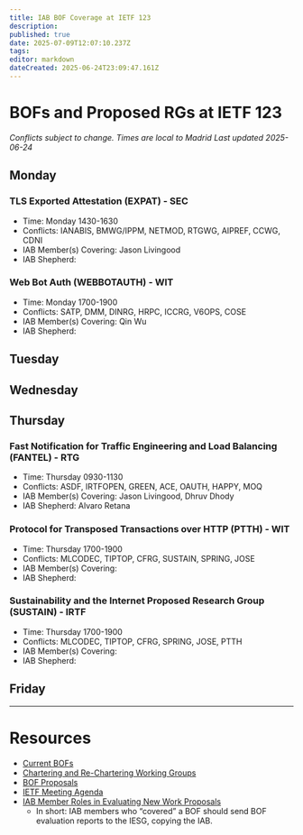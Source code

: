 ```yaml
---
title: IAB BOF Coverage at IETF 123
description: 
published: true
date: 2025-07-09T12:07:10.237Z
tags: 
editor: markdown
dateCreated: 2025-06-24T23:09:47.161Z
---
```


# BOFs and Proposed RGs at IETF 123

*Conflicts subject to change. Times are local to Madrid*
*Last updated 2025-06-24*

## Monday
### TLS Exported Attestation (EXPAT) - SEC
* Time: Monday 1430-1630
* Conflicts: IANABIS, BMWG/IPPM, NETMOD, RTGWG, AIPREF, CCWG, CDNI
* IAB Member(s) Covering: Jason Livingood
* IAB Shepherd: 

### Web Bot Auth (WEBBOTAUTH) - WIT
* Time: Monday 1700-1900
* Conflicts: SATP, DMM, DINRG, HRPC, ICCRG, V6OPS, COSE
* IAB Member(s) Covering: Qin Wu
* IAB Shepherd: 

## Tuesday





## Wednesday






## Thursday

### Fast Notification for Traffic Engineering and Load Balancing (FANTEL) - RTG
* Time: Thursday 0930-1130
* Conflicts: ASDF, IRTFOPEN, GREEN, ACE, OAUTH, HAPPY, MOQ
* IAB Member(s) Covering: Jason Livingood, Dhruv Dhody
* IAB Shepherd: Alvaro Retana

### Protocol for Transposed Transactions over HTTP (PTTH) - WIT
* Time: Thursday 1700-1900
* Conflicts: MLCODEC, TIPTOP, CFRG, SUSTAIN, SPRING, JOSE
* IAB Member(s) Covering: 
* IAB Shepherd: 

### Sustainability and the Internet Proposed Research Group (SUSTAIN) - IRTF
* Time: Thursday 1700-1900
* Conflicts: MLCODEC, TIPTOP, CFRG, SPRING, JOSE, PTTH
* IAB Member(s) Covering: 
* IAB Shepherd: 

## Friday



---
 # Resources

- [Current BOFs](https://datatracker.ietf.org/wg/bofs/)
- [Chartering and Re-Chartering Working Groups](https://datatracker.ietf.org/group/chartering/)
- [BOF Proposals](https://datatracker.ietf.org/doc/bof-requests)
- [IETF Meeting Agenda](https://datatracker.ietf.org/meeting/agenda/)
- [IAB Member Roles in Evaluating New Work Proposals](https://datatracker.ietf.org/doc/statement-iab-member-roles-in-evaluating-new-work-proposals/)
    - In short: IAB members who “covered” a BOF should send BOF evaluation reports to the IESG, copying the IAB.


